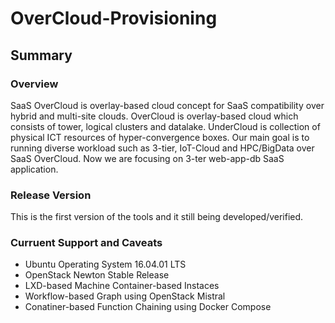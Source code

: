 # OverCloud-Provisioning
## Summary ##
### Overview ###
SaaS OverCloud is overlay-based cloud concept for SaaS compatibility over hybrid and multi-site clouds. 
OverCloud is overlay-based cloud which consists of tower, logical clusters and datalake. 
UnderCloud is collection of physical ICT resources of hyper-convergence boxes.
Our main goal is to running diverse workload such as 3-tier, IoT-Cloud and HPC/BigData over SaaS OverCloud. 
Now we are focusing on 3-ter web-app-db SaaS application.

### Release Version ###
This is the first version of the tools and it still being developed/verified.

### Curruent Support and Caveats ###
* Ubuntu Operating System 16.04.01 LTS
* OpenStack Newton Stable Release
* LXD-based Machine Container-based Instaces
* Workflow-based Graph using OpenStack Mistral
* Conatiner-based Function Chaining using Docker Compose

